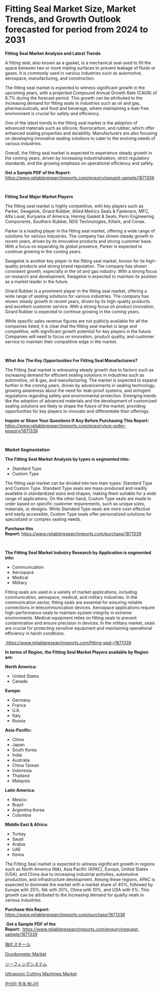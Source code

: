 <p><h1>Fitting Seal Market Size, Market Trends, and Growth Outlook forecasted for period from 2024 to 2031</h1></p><p><strong>Fitting Seal Market Analysis and Latest Trends</strong></p>
<p><p>A fitting seal, also known as a gasket, is a mechanical seal used to fill the space between two or more mating surfaces to prevent leakage of fluids or gases. It is commonly used in various industries such as automotive, aerospace, manufacturing, and construction.</p><p>The fitting seal market is expected to witness significant growth in the upcoming years, with a projected Compound Annual Growth Rate (CAGR) of 8.7% during the forecast period. This growth can be attributed to the increasing demand for fitting seals in industries such as oil and gas, pharmaceuticals, and food and beverage, where maintaining a leak-free environment is crucial for safety and efficiency.</p><p>One of the latest trends in the fitting seal market is the adoption of advanced materials such as silicone, fluorocarbon, and rubber, which offer enhanced sealing properties and durability. Manufacturers are also focusing on developing innovative sealing solutions to cater to the evolving needs of various industries.</p><p>Overall, the fitting seal market is expected to experience steady growth in the coming years, driven by increasing industrialization, strict regulatory standards, and the growing emphasis on operational efficiency and safety.</p></p>
<p><strong>Get a Sample PDF of the Report:&nbsp;</strong> <a href="https://www.reliableresearchreports.com/enquiry/request-sample/1871339">https://www.reliableresearchreports.com/enquiry/request-sample/1871339</a></p>
<p>&nbsp;</p>
<p><strong>Fitting Seal Major Market Players</strong></p>
<p><p>The fitting seal market is highly competitive, with key players such as Parker, Swagelok, Girard Rubber, Allied Metrics Seals & Fasteners, MFC, Alfa Laval, Kuriyama of America, Hennig Gasket & Seals, Penn Engineering Components, Southern Rubber, NDS Technologies, Killark, and Conax. </p><p>Parker is a leading player in the fitting seal market, offering a wide range of solutions for various industries. The company has shown steady growth in recent years, driven by its innovative products and strong customer base. With a focus on expanding its global presence, Parker is expected to continue growing in the coming years.</p><p>Swagelok is another key player in the fitting seal market, known for its high-quality products and strong brand reputation. The company has shown consistent growth, especially in the oil and gas industry. With a strong focus on research and development, Swagelok is expected to maintain its position as a market leader in the future.</p><p>Girard Rubber is a prominent player in the fitting seal market, offering a wide range of sealing solutions for various industries. The company has shown steady growth in recent years, driven by its high-quality products and excellent customer service. With a strong focus on product innovation, Girard Rubber is expected to continue growing in the coming years.</p><p>While specific sales revenue figures are not publicly available for all the companies listed, it is clear that the fitting seal market is large and competitive, with significant growth potential for key players in the future. Companies will need to focus on innovation, product quality, and customer service to maintain their competitive edge in the market.</p></p>
<p>&nbsp;</p>
<p><strong>What Are The Key Opportunities For Fitting Seal Manufacturers?</strong></p>
<p><p>The Fitting Seal market is witnessing steady growth due to factors such as increasing demand for efficient sealing solutions in industries such as automotive, oil & gas, and manufacturing. The market is expected to expand further in the coming years, driven by advancements in sealing technology, growing awareness about the need for leak-proof systems, and stringent regulations regarding safety and environmental protection. Emerging trends like the adoption of advanced materials and the development of customized sealing solutions are likely to shape the future of the market, providing opportunities for key players to innovate and differentiate their offerings.</p></p>
<p><strong>Inquire or Share Your Questions If Any Before Purchasing This Report:</strong> <a href="https://www.reliableresearchreports.com/enquiry/pre-order-enquiry/1871339">https://www.reliableresearchreports.com/enquiry/pre-order-enquiry/1871339</a></p>
<p>&nbsp;</p>
<p><strong>Market Segmentation</strong></p>
<p><strong>The Fitting Seal Market Analysis by types is segmented into:</strong></p>
<p><ul><li>Standard Type</li><li>Custom Type</li></ul></p>
<p><p>The fitting seal market can be divided into two main types: Standard Type and Custom Type. Standard Type seals are mass-produced and readily available in standardized sizes and shapes, making them suitable for a wide range of applications. On the other hand, Custom Type seals are made to order based on specific customer requirements, such as unique sizes, materials, or designs. While Standard Type seals are more cost-effective and easily accessible, Custom Type seals offer personalized solutions for specialized or complex sealing needs.</p></p>
<p><strong>Purchase this Report:&nbsp;</strong><a href="https://www.reliableresearchreports.com/purchase/1871339">https://www.reliableresearchreports.com/purchase/1871339</a></p>
<p>&nbsp;</p>
<p><strong>The Fitting Seal Market Industry Research by Application is segmented into:</strong></p>
<p><ul><li>Communication</li><li>Aerospace</li><li>Medical</li><li>Military</li></ul></p>
<p><p>Fitting seals are used in a variety of market applications, including communication, aerospace, medical, and military industries. In the communication sector, fitting seals are essential for ensuring reliable connections in telecommunication devices. Aerospace applications require high-performance seals to maintain system integrity in extreme environments. Medical equipment relies on fitting seals to prevent contamination and ensure precision in devices. In the military market, seals are crucial for protecting sensitive equipment and maintaining operational efficiency in harsh conditions.</p></p>
<p><a href="https://www.reliableresearchreports.com/fitting-seal-r1871339">&nbsp;https://www.reliableresearchreports.com/fitting-seal-r1871339</a></p>
<p><strong>In terms of Region, the Fitting Seal Market Players available by Region are:</strong></p>
<p>
    <p> <strong> North America: </strong>
        <ul>
            <li>United States</li>
            <li>Canada</li>
        </ul>
        </p> 
    <p> <strong> Europe: </strong>
        <ul>
            <li>Germany</li>
            <li>France</li>
            <li>U.K.</li>
            <li>Italy</li>
            <li>Russia</li>
        </ul>
        </p> 
    <p> <strong> Asia-Pacific: </strong>
        <ul>
            <li>China</li>
            <li>Japan</li>
            <li>South Korea</li>
            <li>India</li>
            <li>Australia</li>
            <li>China Taiwan</li>
            <li>Indonesia</li>
            <li>Thailand</li>
            <li>Malaysia</li>
        </ul>
        </p> 
    <p> <strong> Latin America: </strong>
        <ul>
            <li>Mexico</li>
            <li>Brazil</li>
            <li>Argentina Korea</li>
            <li>Colombia</li>
        </ul>
        </p> 
    <p> <strong> Middle East & Africa: </strong>
        <ul>
            <li>Turkey</li>
            <li>Saudi</li>
            <li>Arabia</li>
            <li>UAE</li>
            <li>Korea</li>
        </ul>
    </p>
    </p>
<p><p>The Fitting Seal market is expected to witness significant growth in regions such as North America (NA), Asia Pacific (APAC), Europe, United States (USA), and China due to increasing industrial activities, automotive production, and infrastructure development. Among these regions, APAC is expected to dominate the market with a market share of 40%, followed by Europe with 25%, NA with 20%, China with 10%, and USA with 5%. This growth can be attributed to the increasing demand for quality seals in various industries.</p></p>
<p><strong>Purchase this Report: </strong><a href="https://www.reliableresearchreports.com/purchase/1871339">https://www.reliableresearchreports.com/purchase/1871339</a></p>
<p>&nbsp;<strong>Get a Sample PDF of the Report:&nbsp;&nbsp;</strong><a href="https://www.reliableresearchreports.com/enquiry/request-sample/1871339">https://www.reliableresearchreports.com/enquiry/request-sample/1871339</a></p>
<p><strong></strong></p>
<p><p><a href="https://github.com/mohamedbakry57/Market-Research-Report-List-3/blob/main/853328137365.md">強化スチール</a></p><p><a href="https://github.com/rahu1506/Market-Research-Report-List-4/blob/main/drunkometer-market.md">Drunkometer Market</a></p><p><a href="https://github.com/schmahlson/Market-Research-Report-List-1/blob/main/765925737364.md">リーフィングシステム</a></p><p><a href="https://github.com/juniordelafrance/Market-Research-Report-List-3/blob/main/ultrasonic-cutting-machines-market.md">Ultrasonic Cutting Machines Market</a></p><p><a href="https://github.com/ZacharyScthmitt4465/Market-Research-Report-List-1/blob/main/740866833423.md">완성된 목재 베니어</a></p></p>